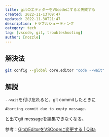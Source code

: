 ```yaml
---
title: gitのエディターをVScodeにすると失敗する
created: 2022-11-13T09:47
updated: 2022-11-30T21:47
description: トラブルシューティング
category: tech
tag: [vscode, git, troubleshooting]
author: [nozzle]
---
```

## 解決法
```bash
git config --global core.editor "code --wait"
```

## 解説
`--wait`を付け忘れると、git commitしたときに
```
Aborting commit due to empty message.
```
と出てgit messageを編集できなくなる。

参考：[GitのEditorをVSCodeに変更する | Qiita](https://qiita.com/takeo-asai/items/9bc7e25cd94cd8c9adee)